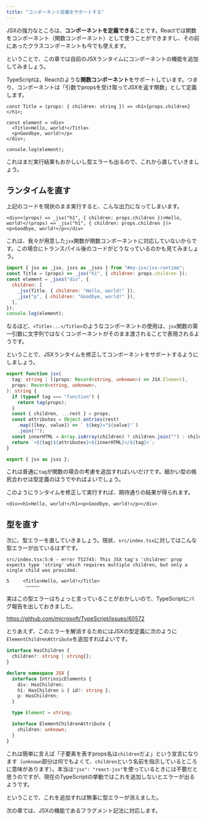 ```yaml
---
title: "コンポーネント定義をサポートする"
---
```


JSXの強力なところは、**コンポーネントを定義できる**ことです。Reactでは関数をコンポーネント（関数コンポーネント）として使うことができますし、その前にあったクラスコンポーネントも今でも使えます。

ということで、この章では自前のJSXランタイムにコンポーネントの機能を追加してみましょう。

TypeScriptは、Reactのような**関数コンポーネント**をサポートしています。つまり、コンポーネントは「引数でpropsを受け取ってJSXを返す関数」として定義します。

```tsx:src/index.tsx
const Title = (props: { children: string }) => <h1>{props.children}</h1>;

const element = <div>
  <Title>Hello, world!</Title>
  <p>Goodbye, world!</p>
</div>;

console.log(element);
```

これはまだ実行結果もおかしいし型エラーも出るので、これから直していきましょう。

## ランタイムを直す

上記のコードを現状のまま実行すると、こんな出力になってしまいます。

```
<div><(props) => _jsx("h1", { children: props.children })>Hello, world!</(props) => _jsx("h1", { children: props.children })><p>Goodbye, world!</p></div>
```

これは、我々が用意した`jsx`関数が関数コンポーネントに対応していないからです。この場合にトランスパイル後のコードがどうなっているのかも見てみましょう。

```js:dist/index.js
import { jsx as _jsx, jsxs as _jsxs } from "#my-jsx/jsx-runtime";
const Title = (props) => _jsx("h1", { children: props.children });
const element = _jsxs("div", {
  children: [
    _jsx(Title, { children: "Hello, world!" }),
    _jsx("p", { children: "Goodbye, world!" }),
  ],
});
console.log(element);
```

なるほど、`<Title>...</Title>`のようなコンポーネントの使用は、`jsx`関数の第一引数に文字列ではなくコンポーネントがそのまま渡されることで表現されるようです。

ということで、JSXランタイムを修正してコンポーネントをサポートするようにしましょう。

```ts:src/my-jsx/jsx-runtime.ts
export function jsx(
  tag: string | ((props: Record<string, unknown>) => JSX.Element),
  props: Record<string, unknown>,
): string {
  if (typeof tag === "function") {
    return tag(props);
  }
  const { children, ...rest } = props;
  const attributes = Object.entries(rest)
    .map(([key, value]) => ` ${key}="${value}"`)
    .join("");
  const innerHTML = Array.isArray(children) ? children.join("") : children;
  return `<${tag}${attributes}>${innerHTML}</${tag}>`;
}

export { jsx as jsxs };
```

これは普通に`tag`が関数の場合の考慮を追加すればいいだけです。細かい型の帳尻合わせは型定義のほうでやればよいでしょう。

このようにランタイムを修正して実行すれば、期待通りの結果が得られます。

```
<div><h1>Hello, world!</h1><p>Goodbye, world!</p></div>
```

## 型を直す

次に、型エラーを直していきましょう。現状、`src/index.tsx`に対してはこんな型エラーが出ているはずです。

```
src/index.tsx:5:6 - error TS2745: This JSX tag's 'children' prop expects type 'string' which requires multiple children, but only a single child was provided.

5     <Title>Hello, world!</Title>
       ~~~~~
```

実はこの型エラーはちょっと言っていることがおかしいので、TypeScriptにバグ報告を出しておきました。

https://github.com/microsoft/TypeScript/issues/60572

とりあえず、このエラーを解消するためにはJSXの型定義に次のように`ElementChildrenAttribute`を追加すればよいです。

```tsx:src/my-jsx/types.d.ts
interface HasChildren {
  children?: string | string[];
}

declare namespace JSX {
  interface IntrinsicElements {
    div: HasChildren;
    h1: HasChildren & { id?: string };
    p: HasChildren;
  }

  type Element = string;

  interface ElementChildrenAttribute {
    children: unknown;
  }
}
```

これは簡単に言えば「子要素を表すprops名は`children`だよ」という宣言になります（`unknown`部分は何でもよくて、`children`という名前を指示しているところに意味があります）。本当は`"jsx": "react-jsx"`を使っているときには不要だと思うのですが、現在のTypeScriptの挙動ではこれを追加しないとエラーが出るようです。

ということで、これを追加すれば無事に型エラーが消えました。

次の章では、JSXの機能であるフラグメント記法に対応します。